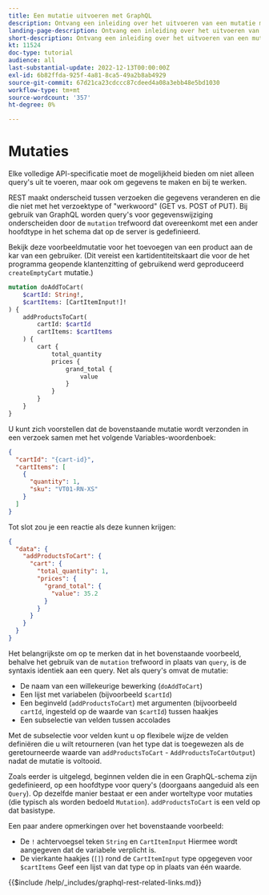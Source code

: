 ```yaml
---
title: Een mutatie uitvoeren met GraphQL
description: Ontvang een inleiding over het uitvoeren van een mutatie met GraphQL op Adobe Commerce en [!DNL Magento Open Source]. Voer uw eerste mutatie uit gebruikend de vraag van de POST.
landing-page-description: Ontvang een inleiding over het uitvoeren van een mutatie met GraphQL op Adobe Commerce en [!DNL Magento Open Source]. Voer uw eerste mutatie uit gebruikend de vraag van de POST.
short-description: Ontvang een inleiding over het uitvoeren van een mutatie met GraphQL op Adobe Commerce en [!DNL Magento Open Source]. Voer uw eerste mutatie uit gebruikend de vraag van de POST.
kt: 11524
doc-type: tutorial
audience: all
last-substantial-update: 2022-12-13T00:00:00Z
exl-id: 6b82ffda-925f-4a81-8ca5-49a2b8ab4929
source-git-commit: 67d21ca23cdccc87cdeed4a08a3ebb48e5bd1030
workflow-type: tm+mt
source-wordcount: '357'
ht-degree: 0%

---
```


# Mutaties

Elke volledige API-specificatie moet de mogelijkheid bieden om niet alleen query&#39;s uit te voeren, maar ook om gegevens te maken en bij te werken.

REST maakt onderscheid tussen verzoeken die gegevens veranderen en die die niet met het verzoektype of &quot;werkwoord&quot; (GET vs. POST of PUT).
Bij gebruik van GraphQL worden query&#39;s voor gegevenswijziging onderscheiden door de `mutation` trefwoord dat overeenkomt met een ander hoofdtype in het schema dat op de server is gedefinieerd.

Bekijk deze voorbeeldmutatie voor het toevoegen van een product aan de kar van een gebruiker. (Dit vereist een kartidentiteitskaart die voor de het programma geopende klantenzitting of gebruikend werd geproduceerd `createEmptyCart` mutatie.)

```graphql
mutation doAddToCart(
    $cartId: String!,
    $cartItems: [CartItemInput!]!
) {
    addProductsToCart(
        cartId: $cartId
        cartItems: $cartItems
    ) {
        cart {
            total_quantity
            prices {
                grand_total {
                    value
                }
            }
        }
    }
}
```

U kunt zich voorstellen dat de bovenstaande mutatie wordt verzonden in een verzoek samen met het volgende Variables-woordenboek:

```json
{
  "cartId": "{cart-id}",
  "cartItems": [
    {
      "quantity": 1,
      "sku": "VT01-RN-XS"
    }
  ]
}
```

Tot slot zou je een reactie als deze kunnen krijgen:

```json
{
  "data": {
    "addProductsToCart": {
      "cart": {
        "total_quantity": 1,
        "prices": {
          "grand_total": {
            "value": 35.2
          }
        }
      }
    }
  }
}
```

Het belangrijkste om op te merken dat in het bovenstaande voorbeeld, behalve het gebruik van de `mutation` trefwoord in plaats van `query`, is de syntaxis identiek aan een query. Net als query&#39;s omvat de mutatie:

* De naam van een willekeurige bewerking (`doAddToCart`)
* Een lijst met variabelen (bijvoorbeeld `$cartId`)
* Een beginveld (`addProductsToCart`) met argumenten (bijvoorbeeld `cartId`, ingesteld op de waarde van `$cartId`) tussen haakjes
* Een subselectie van velden tussen accolades

Met de subselectie voor velden kunt u op flexibele wijze de velden definiëren die u wilt retourneren (van het type dat is toegewezen als de geretourneerde waarde van `addProductsToCart` - `AddProductsToCartOutput`) nadat de mutatie is voltooid.

Zoals eerder is uitgelegd, beginnen velden die in een GraphQL-schema zijn gedefinieerd, op een hoofdtype voor query&#39;s (doorgaans aangeduid als een `Query`). Op dezelfde manier bestaat er een ander worteltype voor mutaties (die typisch als worden bedoeld `Mutation`). `addProductsToCart` is een veld op dat basistype.

Een paar andere opmerkingen over het bovenstaande voorbeeld:

* De `!` achtervoegsel teken `String` en `CartItemInput` Hiermee wordt aangegeven dat de variabele verplicht is.
* De vierkante haakjes (`[]`) rond de `CartItemInput` type opgegeven voor `$cartItems` Geef een lijst van dat type op in plaats van één waarde.

{{$include /help/_includes/graphql-rest-related-links.md}}
